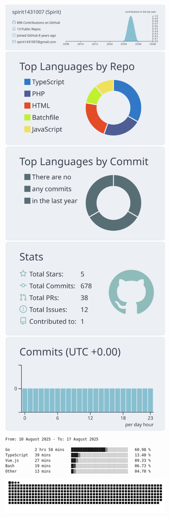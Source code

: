 [![](https://raw.githubusercontent.com/spirit1431007/spirit1431007/master/profile-summary-card-output/nord_bright/0-profile-details.svg)](https://git.io/spiritx)
[![](https://raw.githubusercontent.com/spirit1431007/spirit1431007/master/profile-summary-card-output/nord_bright/1-repos-per-language.svg)](https://git.io/spiritx) [![](https://raw.githubusercontent.com/spirit1431007/spirit1431007/master/profile-summary-card-output/nord_bright/2-most-commit-language.svg)](https://git.io/spiritx)
[![](https://raw.githubusercontent.com/spirit1431007/spirit1431007/master/profile-summary-card-output/nord_bright/3-stats.svg)](https://git.io/spiritx) [![](https://raw.githubusercontent.com/spirit1431007/spirit1431007/master/profile-summary-card-output/nord_bright/4-productive-time.svg)](https://git.io/spiritx)

<!--START_SECTION:waka-->

```txt
From: 10 August 2025 - To: 17 August 2025

Go           2 hrs 58 mins   ███████████████▒░░░░░░░░░   60.98 %
TypeScript   39 mins         ███▒░░░░░░░░░░░░░░░░░░░░░   13.40 %
Vue.js       27 mins         ██▒░░░░░░░░░░░░░░░░░░░░░░   09.33 %
Bash         19 mins         █▓░░░░░░░░░░░░░░░░░░░░░░░   06.73 %
Other        13 mins         █▒░░░░░░░░░░░░░░░░░░░░░░░   04.70 %
```

<!--END_SECTION:waka-->

![contribution](https://github.com/spirit1431007/spirit1431007/blob/output/github-contribution-grid-snake.svg)
